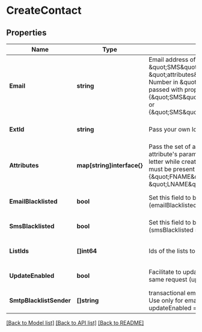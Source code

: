 # CreateContact

## Properties
Name | Type | Description | Notes
------------ | ------------- | ------------- | -------------
**Email** | **string** | Email address of the user. Mandatory if \&quot;SMS\&quot; field is not passed in \&quot;attributes\&quot; parameter. Mobile Number in \&quot;SMS\&quot; field should be passed with proper country code. For example {\&quot;SMS\&quot;:\&quot;+91xxxxxxxxxx\&quot;} or {\&quot;SMS\&quot;:\&quot;0091xxxxxxxxxx\&quot;} | [optional] [default to null]
**ExtId** | **string** | Pass your own Id to create a contact. | [optional] [default to null]
**Attributes** | **map[string]interface{}** | Pass the set of attributes and their values. The attribute&#39;s parameter should be passed in capital letter while creating a contact. These attributes must be present in your Brevo account. For eg. {\&quot;FNAME\&quot;:\&quot;Elly\&quot;, \&quot;LNAME\&quot;:\&quot;Roger\&quot;} | [optional] [default to null]
**EmailBlacklisted** | **bool** | Set this field to blacklist the contact for emails (emailBlacklisted &#x3D; true) | [optional] [default to null]
**SmsBlacklisted** | **bool** | Set this field to blacklist the contact for SMS (smsBlacklisted &#x3D; true) | [optional] [default to null]
**ListIds** | **[]int64** | Ids of the lists to add the contact to | [optional] [default to null]
**UpdateEnabled** | **bool** | Facilitate to update the existing contact in the same request (updateEnabled &#x3D; true) | [optional] [default to null]
**SmtpBlacklistSender** | **[]string** | transactional email forbidden sender for contact. Use only for email Contact ( only available if updateEnabled &#x3D; true ) | [optional] [default to null]

[[Back to Model list]](../README.md#documentation-for-models) [[Back to API list]](../README.md#documentation-for-api-endpoints) [[Back to README]](../README.md)


